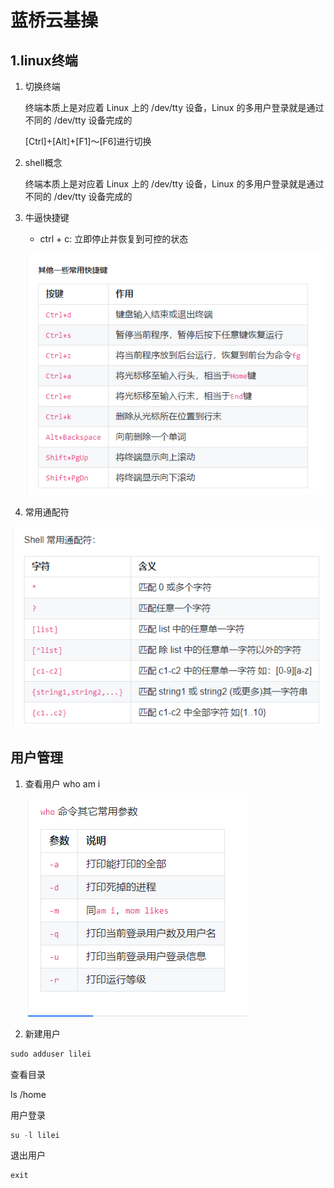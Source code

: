 # 蓝桥云基操

## 1.linux终端

1. 切换终端

    终端本质上是对应着 Linux 上的 /dev/tty 设备，Linux 的多用户登录就是通过不同的 /dev/tty 设备完成的

    [Ctrl]+[Alt]+[F1]～[F6]进行切换

2. shell概念

    终端本质上是对应着 Linux 上的 /dev/tty 设备，Linux 的多用户登录就是通过不同的 /dev/tty 设备完成的

3. 牛逼快捷键

   - ctrl + c: 立即停止并恢复到可控的状态

   ![20211207171142](https://raw.githubusercontent.com/Logible/Image/main/note_image/20211207171142.png)

4. 常用通配符

![20211207171446](https://raw.githubusercontent.com/Logible/Image/main/note_image/20211207171446.png)

## 用户管理

1. 查看用户 who am i

    ![20211207215429](https://raw.githubusercontent.com/Logible/Image/main/note_image/20211207215429.png)

2. 新建用户

```s
sudo adduser lilei
```

查看目录

ls /home

用户登录

```s
su -l lilei
```

退出用户

```s
exit
```

